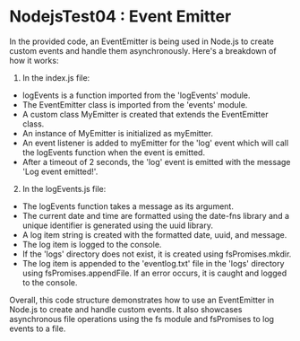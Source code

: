 # NodejsTest04 : Event Emitter
In the provided code, an EventEmitter is being used in Node.js to create custom events and handle them asynchronously. Here's a breakdown of how it works:

1. In the index.js file:
- logEvents is a function imported from the 'logEvents' module.
- The EventEmitter class is imported from the 'events' module.
- A custom class MyEmitter is created that extends the EventEmitter class.
- An instance of MyEmitter is initialized as myEmitter.
- An event listener is added to myEmitter for the 'log' event which will call the logEvents function when the event is emitted.
- After a timeout of 2 seconds, the 'log' event is emitted with the message 'Log event emitted!'.

2. In the logEvents.js file:
- The logEvents function takes a message as its argument.
- The current date and time are formatted using the date-fns library and a unique identifier is generated using the uuid library.
- A log item string is created with the formatted date, uuid, and message.
- The log item is logged to the console.
- If the 'logs' directory does not exist, it is created using fsPromises.mkdir.
- The log item is appended to the 'eventlog.txt' file in the 'logs' directory using fsPromises.appendFile. If an error occurs, it is caught and logged to the console.

Overall, this code structure demonstrates how to use an EventEmitter in Node.js to create and handle custom events. It also showcases asynchronous file operations using the fs module and fsPromises to log events to a file.


